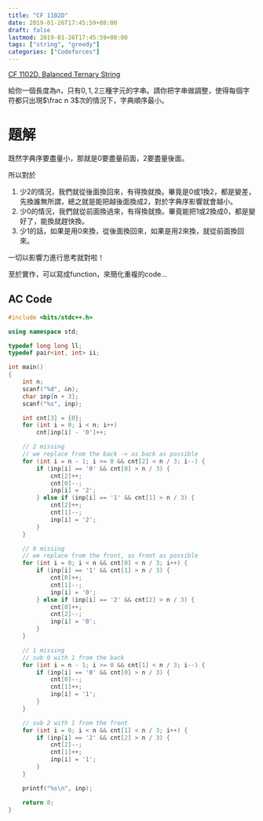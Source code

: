 ```yaml
---
title: "CF 1102D"
date: 2019-01-26T17:45:59+08:00
draft: false
lastmod: 2019-01-26T17:45:59+08:00
tags: ["string", "greedy"]
categories: ["Codeforces"]
---
```


[CF 1102D. Balanced Ternary String](https://codeforces.com/contest/1102/problem/D)

給你一個長度為$n$，只有$0, 1, 2$三種字元的字串。請你把字串做調整，使得每個字符都只出現$\frac n 3$次的情況下，字典順序最小。

<!--more-->

# 題解

既然字典序要盡量小，那就是0要盡量前面，2要盡量後面。

所以對於

1. 少2的情況，我們就從後面換回來，有得換就換。畢竟是0或1換2，都是變差，先換誰無所謂，總之就是能把越後面換成2，對於字典序影響就會越小。
2. 少0的情況，我們就從前面換過來，有得換就換。畢竟能把1或2換成0，都是變好了，能換就趕快換。
3. 少1的話，如果是用0來換，從後面換回來，如果是用2來換，就從前面換回來。

一切以影響力進行思考就對啦！

至於實作，可以寫成function，來簡化重複的code...

## AC Code

```c++
#include <bits/stdc++.h>

using namespace std;

typedef long long ll;
typedef pair<int, int> ii;

int main()
{
    int n;
    scanf("%d", &n);
    char inp[n + 3];
    scanf("%s", inp);

    int cnt[3] = {0};
    for (int i = 0; i < n; i++)
        cnt[inp[i] - '0']++;

    // 2 missing
    // we replace from the back -> as back as possible
    for (int i = n - 1; i >= 0 && cnt[2] < n / 3; i--) {
        if (inp[i] == '0' && cnt[0] > n / 3) {
            cnt[2]++;
            cnt[0]--;
            inp[i] = '2';
        } else if (inp[i] == '1' && cnt[1] > n / 3) {
            cnt[2]++;
            cnt[1]--;
            inp[i] = '2';
        }
    }

    // 0 missing
    // we replace from the front, as front as possible
    for (int i = 0; i < n && cnt[0] < n / 3; i++) {
        if (inp[i] == '1' && cnt[1] > n / 3) {
            cnt[0]++;
            cnt[1]--;
            inp[i] = '0';
        } else if (inp[i] == '2' && cnt[2] > n / 3) {
            cnt[0]++;
            cnt[2]--;
            inp[i] = '0';
        }
    }

    // 1 missing
    // sub 0 with 1 from the back
    for (int i = n - 1; i >= 0 && cnt[1] < n / 3; i--) {
        if (inp[i] == '0' && cnt[0] > n / 3) {
            cnt[0]--;
            cnt[1]++;
            inp[i] = '1';
        }
    }

    // sub 2 with 1 from the front
    for (int i = 0; i < n && cnt[1] < n / 3; i++) {
        if (inp[i] == '2' && cnt[2] > n / 3) {
            cnt[2]--;
            cnt[1]++;
            inp[i] = '1';
        }
    }

    printf("%s\n", inp);

    return 0;
}

```

